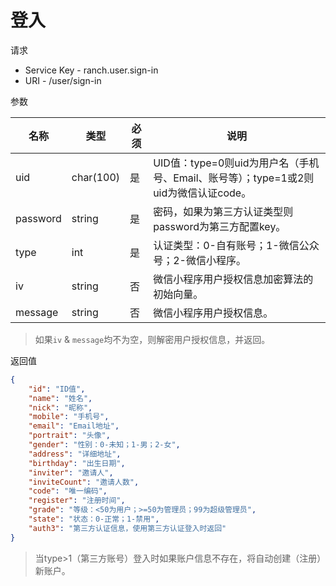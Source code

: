 # 登入

请求
- Service Key - ranch.user.sign-in
- URI - /user/sign-in

参数

|名称|类型|必须|说明|
|---|---|---|---|
|uid|char(100)|是|UID值：type=0则uid为用户名（手机号、Email、账号等）；type=1或2则uid为微信认证code。|
|password|string|是|密码，如果为第三方认证类型则password为第三方配置key。|
|type|int|是|认证类型：0-自有账号；1-微信公众号；2-微信小程序。|
|iv|string|否|微信小程序用户授权信息加密算法的初始向量。|
|message|string|否|微信小程序用户授权信息。|

> 如果`iv` & `message`均不为空，则解密用户授权信息，并返回。

返回值
```json
{
    "id": "ID值",
    "name": "姓名",
    "nick": "昵称",
    "mobile": "手机号",
    "email": "Email地址",
    "portrait": "头像",
    "gender": "性别：0-未知；1-男；2-女",
    "address": "详细地址",
    "birthday": "出生日期",
    "inviter": "邀请人",
    "inviteCount": "邀请人数",
    "code": "唯一编码",
    "register": "注册时间",
    "grade": "等级：<50为用户；>=50为管理员；99为超级管理员",
    "state": "状态：0-正常；1-禁用",
    "auth3": "第三方认证信息，使用第三方认证登入时返回"
}
```

> 当type>1（第三方账号）登入时如果账户信息不存在，将自动创建（注册）新账户。
